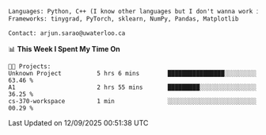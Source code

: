 ```txt
Languages: Python, C++ (I know other languages but I don't wanna work in em)
Frameworks: tinygrad, PyTorch, sklearn, NumPy, Pandas, Matplotlib

Contact: arjun.sarao@uwaterloo.ca
```

<!--START_SECTION:waka-->
📊 **This Week I Spent My Time On** 

```text
🐱‍💻 Projects: 
Unknown Project          5 hrs 6 mins        ████████████████░░░░░░░░░   63.46 % 
A1                       2 hrs 55 mins       █████████░░░░░░░░░░░░░░░░   36.25 % 
cs-370-workspace         1 min               ░░░░░░░░░░░░░░░░░░░░░░░░░   00.29 % 
```


 Last Updated on 12/09/2025 00:51:38 UTC
<!--END_SECTION:waka-->
